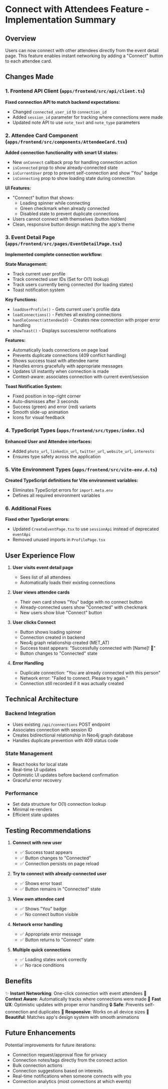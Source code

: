 # Connect with Attendees Feature - Implementation Summary

## Overview
Users can now connect with other attendees directly from the event detail page. This feature enables instant networking by adding a "Connect" button to each attendee card.

## Changes Made

### 1. Frontend API Client (`apps/frontend/src/api/client.ts`)
**Fixed connection API to match backend expectations:**
- Changed `connected_user_id` to `connection_id`
- Added `session_id` parameter for tracking where connections were made
- Updated note API to use `note_text` and `note_type` parameters

### 2. Attendee Card Component (`apps/frontend/src/components/AttendeeCard.tsx`)
**Added connection functionality with smart UI states:**
- New `onConnect` callback prop for handling connection action
- `isConnected` prop to show already-connected state
- `isCurrentUser` prop to prevent self-connection and show "You" badge
- `isConnecting` prop to show loading state during connection

**UI Features:**
- "Connect" button that shows:
  - Loading spinner while connecting
  - Green checkmark when already connected
  - Disabled state to prevent duplicate connections
- Users cannot connect with themselves (button hidden)
- Clean, responsive button design matching the app's theme

### 3. Event Detail Page (`apps/frontend/src/pages/EventDetailPage.tsx`)
**Implemented complete connection workflow:**

**State Management:**
- Track current user profile
- Track connected user IDs (Set for O(1) lookup)
- Track users currently being connected (for loading states)
- Toast notification system

**Key Functions:**
- `loadUserProfile()` - Gets current user's profile data
- `loadConnections()` - Fetches all existing connections
- `handleConnect(attendeeId)` - Creates new connection with proper error handling
- `showToast()` - Displays success/error notifications

**Features:**
- Automatically loads connections on page load
- Prevents duplicate connections (409 conflict handling)
- Shows success toast with attendee name
- Handles errors gracefully with appropriate messages
- Updates UI instantly when connection is made
- Context-aware: associates connection with current event/session

**Toast Notification System:**
- Fixed position in top-right corner
- Auto-dismisses after 3 seconds
- Success (green) and error (red) variants
- Smooth slide-up animation
- Icons for visual feedback

### 4. TypeScript Types (`apps/frontend/src/types/index.ts`)
**Enhanced User and Attendee interfaces:**
- Added `photo_url`, `linkedin_url`, `twitter_url`, `website_url`, `interests`
- Ensures type safety across the application

### 5. Vite Environment Types (`apps/frontend/src/vite-env.d.ts`)
**Created TypeScript definitions for Vite environment variables:**
- Eliminates TypeScript errors for `import.meta.env`
- Defines all required environment variables

### 6. Additional Fixes
**Fixed other TypeScript errors:**
- Updated `CreateEventPage.tsx` to use `sessionApi` instead of deprecated `eventApi`
- Removed unused imports in `ProfilePage.tsx`

## User Experience Flow

1. **User visits event detail page**
   - Sees list of all attendees
   - Automatically loads their existing connections

2. **User views attendee cards**
   - Their own card shows "You" badge with no connect button
   - Already-connected users show "Connected" with checkmark
   - New users show blue "Connect" button

3. **User clicks Connect**
   - Button shows loading spinner
   - Connection created in backend
   - Neo4j graph relationship created (MET_AT)
   - Success toast appears: "Successfully connected with [Name]! 🎉"
   - Button changes to "Connected" state

4. **Error Handling**
   - Duplicate connection: "You are already connected with this person"
   - Network error: "Failed to connect. Please try again."
   - Connection still recorded if it was actually created

## Technical Architecture

### Backend Integration
- Uses existing `/api/connections` POST endpoint
- Associates connection with session ID
- Creates bidirectional relationship in Neo4j graph database
- Handles duplicate prevention with 409 status code

### State Management
- React hooks for local state
- Real-time UI updates
- Optimistic UI updates before backend confirmation
- Graceful error recovery

### Performance
- Set data structure for O(1) connection lookup
- Minimal re-renders
- Efficient state updates

## Testing Recommendations

1. **Connect with new user**
   - ✅ Success toast appears
   - ✅ Button changes to "Connected"
   - ✅ Connection persists on page reload

2. **Try to connect with already-connected user**
   - ✅ Shows error toast
   - ✅ Button remains in "Connected" state

3. **View own attendee card**
   - ✅ Shows "You" badge
   - ✅ No connect button visible

4. **Network error handling**
   - ✅ Appropriate error message
   - ✅ Button returns to "Connect" state

5. **Multiple quick connections**
   - ✅ Loading states work correctly
   - ✅ No race conditions

## Benefits

✨ **Instant Networking**: One-click connection with event attendees
🎯 **Context Aware**: Automatically tracks where connections were made
🚀 **Fast UX**: Optimistic updates with proper error handling
🔒 **Safe**: Prevents self-connection and duplicates
📱 **Responsive**: Works on all device sizes
🎨 **Beautiful**: Matches app's design system with smooth animations

## Future Enhancements

Potential improvements for future iterations:
- Connection request/approval flow for privacy
- Connection notes/tags directly from the connect action
- Bulk connection actions
- Connection suggestions based on interests
- Real-time notifications when someone connects with you
- Connection analytics (most connections at which events)

